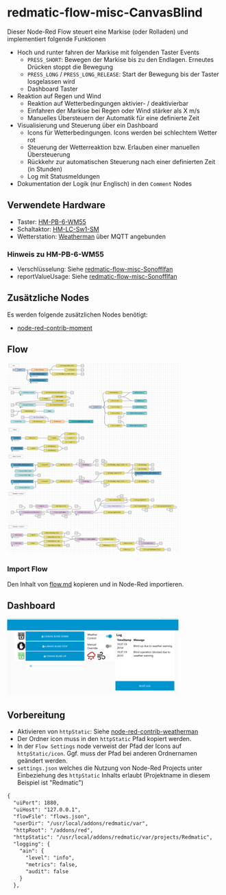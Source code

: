 
# redmatic-flow-misc-CanvasBlind

Dieser Node-Red Flow steuert eine Markise (oder Rolladen) und implementiert folgende Funktionen

- Hoch und runter fahren der Markise mit folgenden Taster Events
	- `PRESS_SHORT`: Bewegen der Markise bis zu den Endlagen. Erneutes Drücken stoppt die Bewegung
	 - `PRESS_LONG` / `PRESS_LONG_RELEASE`: Start der Bewegung bis der Taster losgelassen wird
	 - Dashboard Taster
- Reaktion auf Regen und Wind
	- Reaktion auf Wetterbedingungen aktivier- / deaktivierbar
	- Einfahren der Markise bei Regen oder Wind stärker als X m/s
	- Manuelles Übersteuern der Automatik für eine definierte Zeit 
- Visualisierung und Steuerung über ein Dashboard
	- Icons für Wetterbedingungen. Icons werden bei schlechtem Wetter rot
	- Steuerung der Wetterreaktion bzw. Erlauben einer manuellen Übersteuerung
	- Rückkehr zur automatischen Steuerung nach einer definierten Zeit (in Stunden) 
	- Log mit Statusmeldungen
- Dokumentation der Logik (nur Englisch) in den `Comment` Nodes

## Verwendete Hardware

- Taster: [HM-PB-6-WM55](https://www.eq-3.de/produkte/homematic/licht/homematic-funk-wandtaster-6-fach-aufputzmontage.html)
- Schaltaktor: [HM-LC-Sw1-SM](https://www.eq-3.de/produkte/homematic/schalten-und-messen/hm-lc-sw1-sm.html)
- Wetterstation: [Weatherman](https://www.stall.biz/project/weatherman-die-perfekte-wetterstation-fuer-die-hausautomation)  über MQTT angebunden

### Hinweis zu HM-PB-6-WM55
- Verschlüsselung: Siehe [redmatic-flow-misc-SonoffIfan](https://github.com/Sineos/redmatic-flow-misc/tree/master/SonoffIfan#hinweis-zu-hm-pb-6-wm55---verschl%C3%BCsselung)
- reportValueUsage: Siehe [redmatic-flow-misc-SonoffIfan](https://github.com/Sineos/redmatic-flow-misc/tree/master/SonoffIfan#hinweis-zu-hm-pb-6-wm55---reportvalueusage)

## Zusätzliche Nodes

Es werden folgende zusätzlichen Nodes benötigt:

- [node-red-contrib-moment](https://www.npmjs.com/package/node-red-contrib-moment)

## Flow

<img src="https://raw.githubusercontent.com/Sineos/redmatic-flow-misc/master/CanvasBlind/src_readme/flow.png" width="400"/>

### Import Flow
Den Inhalt von [flow.md](https://raw.githubusercontent.com/Sineos/redmatic-flow-misc/master/CanvasBlind/flow.md) kopieren und in Node-Red importieren.

## Dashboard

<img src="https://raw.githubusercontent.com/Sineos/redmatic-flow-misc/master/CanvasBlind/src_readme/dashboard.png" width="400"/>

## Vorbereitung

- Aktivieren von `httpStatic`: Siehe [node-red-contrib-weatherman](https://github.com/Sineos/node-red-contrib-weatherman/blob/master/README_DE.md#httpstatic-aktivieren)
- Der Ordner icon muss in den `httpStatic` Pfad kopiert werden. 
- In der `Flow Settings` node verweist der Pfad der Icons auf `httpStatic/icon`. Ggf. muss der Pfad bei anderen Ordnernamen geändert werden. 
- `settings.json` welches die Nutzung von Node-Red Projects unter Einbeziehung des `httpStatic` Inhalts erlaubt (Projektname in diesem Beispiel ist "Redmatic")

```
{
  "uiPort": 1880,
  "uiHost": "127.0.0.1",
  "flowFile": "flows.json",
  "userDir": "/usr/local/addons/redmatic/var",
  "httpRoot": "/addons/red",
  "httpStatic": "/usr/local/addons/redmatic/var/projects/Redmatic",
  "logging": {
    "ain": {
      "level": "info",
      "metrics": false,
      "audit": false
    }
  },
```
